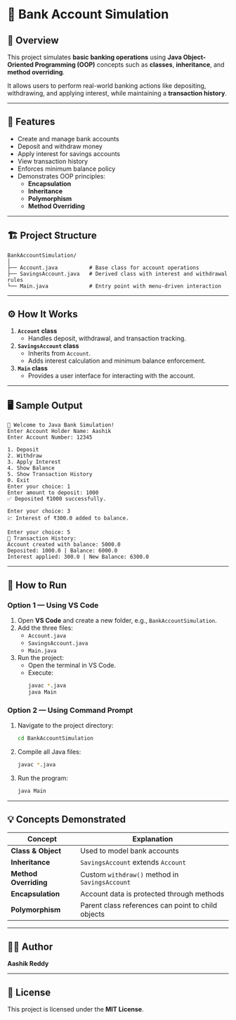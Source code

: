 # 🏦 Bank Account Simulation

## 📘 Overview
This project simulates **basic banking operations** using **Java Object-Oriented Programming (OOP)** concepts such as **classes**, **inheritance**, and **method overriding**.  

It allows users to perform real-world banking actions like depositing, withdrawing, and applying interest, while maintaining a **transaction history**.

---

## 🧩 Features
- Create and manage bank accounts
- Deposit and withdraw money
- Apply interest for savings accounts
- View transaction history
- Enforces minimum balance policy
- Demonstrates OOP principles:
  - **Encapsulation**
  - **Inheritance**
  - **Polymorphism**
  - **Method Overriding**

---

## 🏗️ Project Structure
```
BankAccountSimulation/
│
├── Account.java          # Base class for account operations
├── SavingsAccount.java   # Derived class with interest and withdrawal rules
└── Main.java             # Entry point with menu-driven interaction
```

---

## ⚙️ How It Works
1. **`Account` class**
   - Handles deposit, withdrawal, and transaction tracking.
2. **`SavingsAccount` class**
   - Inherits from `Account`.
   - Adds interest calculation and minimum balance enforcement.
3. **`Main` class**
   - Provides a user interface for interacting with the account.

---

## 🖥️ Sample Output
```
🏦 Welcome to Java Bank Simulation!
Enter Account Holder Name: Aashik
Enter Account Number: 12345

1️. Deposit
2️. Withdraw
3️. Apply Interest
4️. Show Balance
5️. Show Transaction History
0️. Exit
Enter your choice: 1
Enter amount to deposit: 1000
✅ Deposited ₹1000 successfully.

Enter your choice: 3
💹 Interest of ₹300.0 added to balance.

Enter your choice: 5
📜 Transaction History:
Account created with balance: 5000.0
Deposited: 1000.0 | Balance: 6000.0
Interest applied: 300.0 | New Balance: 6300.0
```

---

## 🚀 How to Run

### Option 1 — Using VS Code
1. Open **VS Code** and create a new folder, e.g., `BankAccountSimulation`.
2. Add the three files:
   - `Account.java`
   - `SavingsAccount.java`
   - `Main.java`
3. Run the project:
   - Open the terminal in VS Code.
   - Execute:
     ```bash
     javac *.java
     java Main
     ```

### Option 2 — Using Command Prompt
1. Navigate to the project directory:
   ```bash
   cd BankAccountSimulation
   ```
2. Compile all Java files:
   ```bash
   javac *.java
   ```
3. Run the program:
   ```bash
   java Main
   ```

---

## 💡 Concepts Demonstrated
| Concept | Explanation |
|----------|-------------|
| **Class & Object** | Used to model bank accounts |
| **Inheritance** | `SavingsAccount` extends `Account` |
| **Method Overriding** | Custom `withdraw()` method in `SavingsAccount` |
| **Encapsulation** | Account data is protected through methods |
| **Polymorphism** | Parent class references can point to child objects |

---

## 🧑‍💻 Author
**Aashik Reddy**    

---

## 🪪 License
This project is licensed under the **MIT License**.
